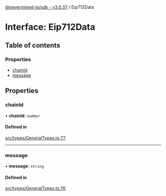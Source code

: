[@nevermined-io/sdk - v3.0.37](../code-reference.md) / Eip712Data

# Interface: Eip712Data

## Table of contents

### Properties

- [chainId](Eip712Data.md#chainid)
- [message](Eip712Data.md#message)

## Properties

### chainId

• **chainId**: `number`

#### Defined in

[src/types/GeneralTypes.ts:77](https://github.com/nevermined-io/sdk-js/blob/414db5fba135665acbeecfc29b3292c8e9044af7/src/types/GeneralTypes.ts#L77)

---

### message

• **message**: `string`

#### Defined in

[src/types/GeneralTypes.ts:76](https://github.com/nevermined-io/sdk-js/blob/414db5fba135665acbeecfc29b3292c8e9044af7/src/types/GeneralTypes.ts#L76)
